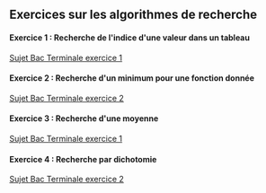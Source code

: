 ## Exercices sur les algorithmes de recherche

#### Exercice 1 : Recherche de l'indice d'une valeur dans un tableau

[Sujet Bac Terminale exercice 1](https://github.com/VLesieux/NSI-Terminale/blob/master/Banque_Sujets_2021/21_NSI_01/21-NSI-01.pdf)

#### Exercice 2 : Recherche d'un minimum pour une fonction donnée

[Sujet Bac Terminale exercice 2](https://github.com/VLesieux/NSI-Terminale/blob/master/Banque_Sujets_2021/21_NSI_01/21-NSI-01.pdf)

#### Exercice 3 : Recherche d'une moyenne

[Sujet Bac Terminale exercice 1](https://github.com/VLesieux/NSI-Terminale/blob/master/Banque_Sujets_2021/21_NSI_02/21-NSI-02.pdf)

#### Exercice 4 : Recherche par dichotomie

[Sujet Bac Terminale exercice 2](https://github.com/VLesieux/NSI-Terminale/blob/master/Banque_Sujets_2021/21_NSI_03/21_NSI_03.pdf)
